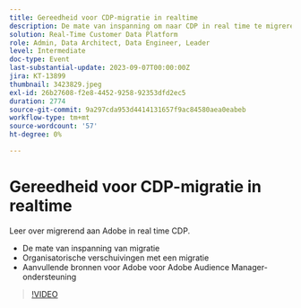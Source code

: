 ```yaml
---
title: Gereedheid voor CDP-migratie in realtime
description: De mate van inspanning om naar CDP in real time te migreren, organisatorische verschuivingen met een beweging, en extra Middelen van de Adobe voor de Steun van Adobe Audience Manager
solution: Real-Time Customer Data Platform
role: Admin, Data Architect, Data Engineer, Leader
level: Intermediate
doc-type: Event
last-substantial-update: 2023-09-07T00:00:00Z
jira: KT-13899
thumbnail: 3423829.jpeg
exl-id: 26b27608-f2e8-4452-9258-92353dfd2ec5
duration: 2774
source-git-commit: 9a297cda953d4414131657f9ac84580aea0eabeb
workflow-type: tm+mt
source-wordcount: '57'
ht-degree: 0%

---
```


# Gereedheid voor CDP-migratie in realtime

Leer over migrerend aan Adobe in real time CDP.

* De mate van inspanning van migratie
* Organisatorische verschuivingen met een migratie
* Aanvullende bronnen voor Adobe voor Adobe Audience Manager-ondersteuning


>[!VIDEO](https://video.tv.adobe.com/v/3423829/?learn=on)
